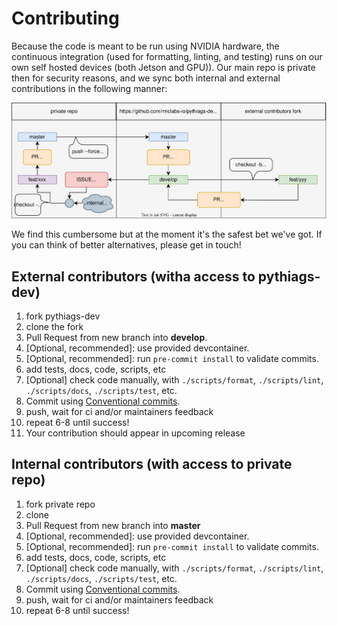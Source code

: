 # Contributing

Because the code is meant to be run using NVIDIA hardware, the continuous integration
(used for formatting, linting, and testing) runs on our own self hosted devices (both
Jetson and GPU)). Our main repo is private then for security reasons, and we sync
both internal and external contributions in the following manner:

![contribution workflow](repos.svg "repositories and workflow")

We find this cumbersome but at the moment it's the safest bet we've got. If you can
think of better alternatives, please get in touch!

## External contributors (witha access to pythiags-dev)

1. fork pythiags-dev
2. clone the fork
3. Pull Request from new branch into **develop**.
4. [Optional, recommended]: use provided devcontainer.
5. [Optional, recommended]: run `pre-commit install` to validate commits.
6. add tests, docs, code, scripts, etc
7. [Optional] check code manually, with `./scripts/format`, `./scripts/lint`,
  `./scripts/docs`, `./scripts/test`, etc.
8. Commit using
  [Conventional commits](https://www.conventionalcommits.org/en/v1.0.0/#summary).
9. push, wait for ci and/or maintainers feedback
10. repeat 6-8 until success!
11. Your contribution should appear in upcoming release

## Internal contributors (with access to private repo)

1. fork private repo
2. clone
3. Pull Request from new branch into **master**
4. [Optional, recommended]: use provided devcontainer.
5. [Optional, recommended]: run `pre-commit install` to validate commits.
6. add tests, docs, code, scripts, etc
7. [Optional] check code manually, with `./scripts/format`, `./scripts/lint`,
  `./scripts/docs`, `./scripts/test`, etc.
8. Commit using
  [Conventional commits](https://www.conventionalcommits.org/en/v1.0.0/#summary).
9. push, wait for ci and/or maintainers feedback
10. repeat 6-8 until success!

